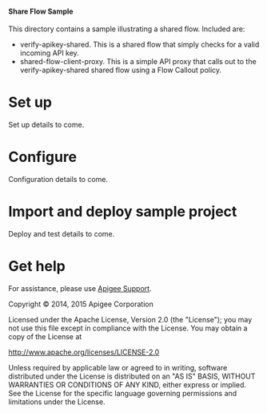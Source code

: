 #### Share Flow Sample

This directory contains a sample illustrating a shared flow. Included are:

- verify-apikey-shared. This is a shared flow that simply checks for a valid incoming API key.
- shared-flow-client-proxy. This is a simple API proxy that calls out to the verify-apikey-shared shared flow using a Flow Callout policy.

# Set up

Set up details to come.

# Configure 

Configuration details to come.

# Import and deploy sample project

Deploy and test details to come.

# Get help

For assistance, please use [Apigee Support](https://community.apigee.com/content/apigee-customer-support).

Copyright © 2014, 2015 Apigee Corporation

Licensed under the Apache License, Version 2.0 (the "License"); you may not use
this file except in compliance with the License. You may obtain a copy
of the License at

http://www.apache.org/licenses/LICENSE-2.0

Unless required by applicable law or agreed to in writing, software
distributed under the License is distributed on an "AS IS" BASIS,
WITHOUT WARRANTIES OR CONDITIONS OF ANY KIND, either express or implied.
See the License for the specific language governing permissions and
limitations under the License.
